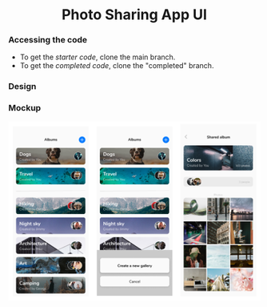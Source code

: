 <h1 align="center">Photo Sharing App UI</h1>

### Accessing the code

-  To get the _starter code_, clone the main branch.
-  To get the _completed code_, clone the "completed" branch.

### Design

### Mockup

<img src="./mockup.png" />
